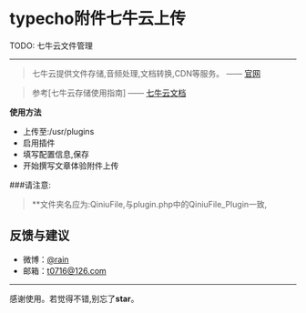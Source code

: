 # typecho附件七牛云上传

TODO:
七牛云文件管理
******

>七牛云提供文件存储,音频处理,文档转换,CDN等服务。    —— [官网](https://www.qiniu.com)

> 参考[七牛云存储使用指南]    —— [七牛云文档](http://developer.qiniu.com/) 

**使用方法**
- 上传至:/usr/plugins
- 启用插件
- 填写配置信息,保存
- 开始撰写文章体验附件上传


###请注意:
 >**文件夹名应为:QiniuFile,与plugin.php中的QiniuFile_Plugin一致,

## 反馈与建议
- 微博：[@rain](http://weibo.com/u/771772666)
- 邮箱：<t0716@126.com>

---------
感谢使用。若觉得不错,别忘了**star**。